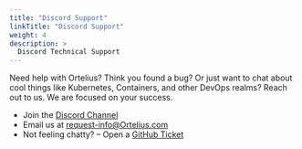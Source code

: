 ```yaml
---
title: "Discord Support"
linkTitle: "Discord Support"
weight: 4
description: >
  Discord Technical Support
---
```


Need help with Ortelius? Think you found a bug? Or just want to chat about cool things like Kubernetes, Containers, and other DevOps realms? Reach out to us. We are focused on your success.

- Join the [Discord Channel](https://discord.gg/wM4b5yEFzS)
- Email us at [request-info@Ortelius.com](mailto:request-info@ortelius.io)
- Not feeling chatty? – Open a [GitHub Ticket](https://github.com/ortelius/ortelius/issues)
